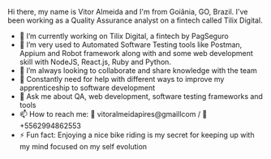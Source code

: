 Hi there, my name is Vitor Almeida and I'm from Goiânia, GO, Brazil. I've been working as a Quality Assurance analyst on a fintech called Tilix Digital.

- 🔭 I’m currently working on Tilix Digital, a fintech by PagSeguro
- 🌱 I’m very used to Automated Software Testing tools like Postman, Appium and Robot framework along with and some web development skill with NodeJS, React.js, Ruby and Python.
- 👯 I’m always looking to collaborate and share knowledge with the team
- 🤔 Constantly need for help with different ways to improve my apprenticeship to software development
- 💬 Ask me about QA, web development, software testing frameworks and tools
- 📫 How to reach me: 📧 vitoralmeidapires@gmaillcom / 📱 +5562994862553
- ⚡ Fun fact: Enjoying a nice bike riding is my secret for keeping up with my mind focused on my self evolution
